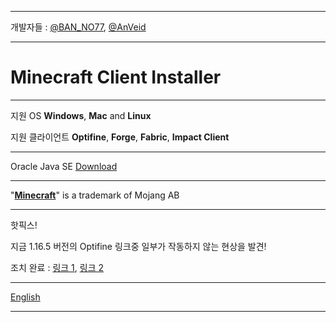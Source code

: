 
___


개발자들 : [@BAN_NO77](https://github.com/BAN-NO77), [@AnVeid](https://github.com/AnVeid)

---

# **Minecraft Client Installer**

---

지원 OS **Windows**, **Mac** and **Linux**

지원 클라이언트 **Optifine**, **Forge**, **Fabric**, **Impact Client**

---

Oracle Java SE [Download](http://www.m-c-i.kro.kr/)

---

"[**Minecraft**](https://www.minecraft.net)" is a trademark of Mojang AB

---

핫픽스! 

지금 1.16.5 버전의 Optifine 링크중 일부가 작동하지 않는 현상을 발견!

조치 완료 : [링크 1](https://github.com/BAN-NO77/Minecraft-Client-Installer/releases/tag/MCI6.1.0), [링크 2](https://github.com/BAN-NO77/Minecraft-Client-Installer/releases/tag/2.1.0)

___

[English](https://github.com/BAN-NO77/Minecraft-Client-Installer/wiki/English)
___
